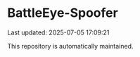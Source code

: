 # BattleEye-Spoofer

Last updated: 2025-07-05 17:09:21

This repository is automatically maintained.
